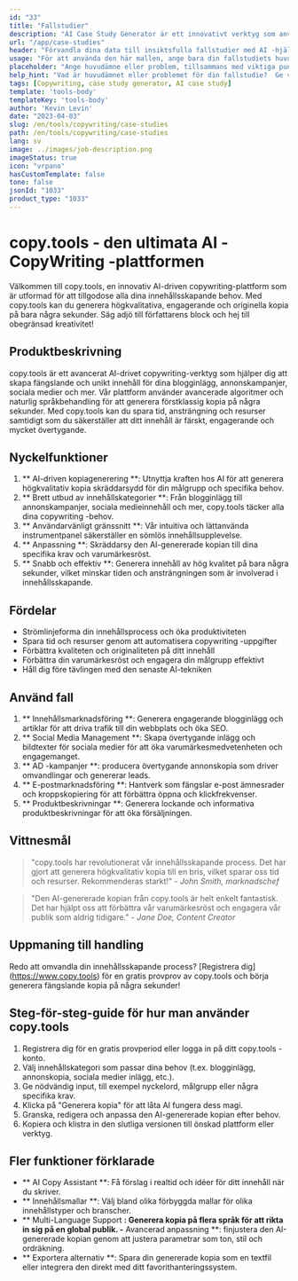 ```yaml
---
id: "33"
title: "Fallstudier"
description: "AI Case Study Generator är ett innovativt verktyg som använder konstgjord intelligens för att skapa övertygande fallstudier.  Detta kraftfulla verktyg hjälper dig att generera välstrukturerade, engagerande och informativa fallstudier baserat på dina tillhandahållna data och viktiga punkter, vilket sparar tid och ansträngning i processen."
url: "/app/case-studies"
header: "Förvandla dina data till insiktsfulla fallstudier med AI -hjälp."
usage: "För att använda den här mallen, ange bara din fallstudiets huvudämne, nyckelpunkter och all relevant data eller statistik.  Detta verktyg kommer sedan att generera en välstrukturerad, fängslande och informativ fallstudie baserad på din input."
placeholder: "Ange huvudämne eller problem, tillsammans med viktiga punkter och data du vill inkludera i din fallstudie, till exempel: \ n \ nmain Ämne: Förbättra kundtillfredsställelse i en butik \ n \ nkey -poäng: \ n \ n1.  Identifiera kundsmärtpunkter \ n2.  Implementering av effektiva lösningar \ n3.  Utvärdering av effekterna av förändringarna \ n \ ndata: Ökning i genomsnittlig kundnöjdhetsgradering från 3,5 till 4,2 \ n \ nkeywords: detaljhandel, kundnöjdhet, förbättring"
help_hint: "Vad är huvudämnet eller problemet för din fallstudie?  Ge viktiga punkter, data eller statistik du vill inkludera, och vi kommer att skapa en omfattande fallstudie baserad på din input."
tags: [Copywriting, case study generator, AI case study]
template: 'tools-body'
templateKey: 'tools-body'
author: 'Kevin Levin'
date: "2023-04-03"
slug: /en/tools/copywriting/case-studies
path: /en/tools/copywriting/case-studies
lang: sv
image: ../images/job-description.png
imageStatus: true
icon: "vrpano"
hasCustomTemplate: false
tone: false
jsonId: "1033"
product_type: "1033"
---
```

# copy.tools - den ultimata AI -CopyWriting -plattformen

Välkommen till copy.tools, en innovativ AI-driven copywriting-plattform som är utformad för att tillgodose alla dina innehållsskapande behov.  Med copy.tools kan du generera högkvalitativa, engagerande och originella kopia på bara några sekunder.  Säg adjö till författarens block och hej till obegränsad kreativitet!

## Produktbeskrivning

copy.tools är ett avancerat AI-drivet copywriting-verktyg som hjälper dig att skapa fängslande och unikt innehåll för dina blogginlägg, annonskampanjer, sociala medier och mer.  Vår plattform använder avancerade algoritmer och naturlig språkbehandling för att generera förstklassig kopia på några sekunder.  Med copy.tools kan du spara tid, ansträngning och resurser samtidigt som du säkerställer att ditt innehåll är färskt, engagerande och mycket övertygande.

## Nyckelfunktioner

1. ** AI-driven kopiagenerering **: Utnyttja kraften hos AI för att generera högkvalitativ kopia skräddarsydd för din målgrupp och specifika behov.
 2. ** Brett utbud av innehållskategorier **: Från blogginlägg till annonskampanjer, sociala medieinnehåll och mer, copy.tools täcker alla dina copywriting -behov.
 3. ** Användarvänligt gränssnitt **: Vår intuitiva och lättanvända instrumentpanel säkerställer en sömlös innehållsupplevelse.
 4. ** Anpassning **: Skräddarsy den AI-genererade kopian till dina specifika krav och varumärkesröst.
 5. ** Snabb och effektiv **: Generera innehåll av hög kvalitet på bara några sekunder, vilket minskar tiden och ansträngningen som är involverad i innehållsskapande.

## Fördelar

- Strömlinjeforma din innehållsprocess och öka produktiviteten
 - Spara tid och resurser genom att automatisera copywriting -uppgifter
 - Förbättra kvaliteten och originaliteten på ditt innehåll
 - Förbättra din varumärkesröst och engagera din målgrupp effektivt
 - Håll dig före tävlingen med den senaste AI-tekniken

## Använd fall

1. ** Innehållsmarknadsföring **: Generera engagerande blogginlägg och artiklar för att driva trafik till din webbplats och öka SEO.
 2. ** Social Media Management **: Skapa övertygande inlägg och bildtexter för sociala medier för att öka varumärkesmedvetenheten och engagemanget.
 3. ** AD -kampanjer **: producera övertygande annonskopia som driver omvandlingar och genererar leads.
 4. ** E-postmarknadsföring **: Hantverk som fängslar e-post ämnesrader och kroppskopiering för att förbättra öppna och klickfrekvenser.
 5. ** Produktbeskrivningar **: Generera lockande och informativa produktbeskrivningar för att öka försäljningen.

## Vittnesmål

> "copy.tools har revolutionerat vår innehållsskapande process. Det har gjort att generera högkvalitativ kopia till en bris, vilket sparar oss tid och resurser. Rekommenderas starkt!"  - _John Smith, marknadschef_

> "Den AI-genererade kopian från copy.tools är helt enkelt fantastisk. Det har hjälpt oss att förbättra vår varumärkesröst och engagera vår publik som aldrig tidigare."  - _Jane Doe, Content Creator_

## Uppmaning till handling

Redo att omvandla din innehållsskapande process?  [Registrera dig] (https://www.copy.tools) för en gratis provprov av copy.tools och börja generera fängslande kopia på några sekunder!

## Steg-för-steg-guide för hur man använder copy.tools

1. Registrera dig för en gratis provperiod eller logga in på ditt copy.tools -konto.
 2. Välj innehållskategori som passar dina behov (t.ex. blogginlägg, annonskopia, sociala medier inlägg, etc.).
 3. Ge nödvändig input, till exempel nyckelord, målgrupp eller några specifika krav.
 4. Klicka på "Generera kopia" för att låta AI fungera dess magi.
 5. Granska, redigera och anpassa den AI-genererade kopian efter behov.
 6. Kopiera och klistra in den slutliga versionen till önskad plattform eller verktyg.

## Fler funktioner förklarade

- ** AI Copy Assistant **: Få förslag i realtid och idéer för ditt innehåll när du skriver.
 - ** Innehållsmallar **: Välj bland olika förbyggda mallar för olika innehållstyper och branscher.
 - ** Multi-Language Support **: Generera kopia på flera språk för att rikta in sig på en global publik.
 -** Avancerad anpassning **: finjustera den AI-genererade kopian genom att justera parametrar som ton, stil och ordräkning.
 - ** Exportera alternativ **: Spara din genererade kopia som en textfil eller integrera den direkt med ditt favorithanteringssystem.
